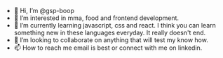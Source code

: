 - 👋 Hi, I’m @gsp-boop
- 👀 I’m interested in mma, food and frontend development.
- 🌱 I’m currently learning javascript, css and react. I think you can learn something new in these languages everyday. It really doesn't end.
- 💞️ I’m looking to collaborate on anything that will test my know how.
- 📫 How to reach me email is best or connect with me on linkedin.

<!---
gsp-boop/gsp-boop is a ✨ special ✨ repository because its `README.md` (this file) appears on your GitHub profile.
You can click the Preview link to take a look at your changes.
--->
